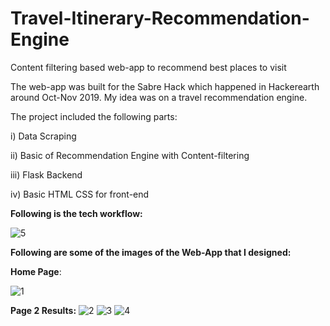 # Travel-Itinerary-Recommendation-Engine
Content filtering based web-app to recommend best places to visit

The web-app was built for the Sabre Hack which happened in Hackerearth around Oct-Nov 2019. My idea was on a travel recommendation engine.

The project included the following parts:

i) Data Scraping 

ii) Basic of Recommendation Engine with Content-filtering

iii) Flask Backend

iv) Basic HTML CSS for front-end


**Following is the tech workflow:**


![5](https://user-images.githubusercontent.com/24243687/81102496-588a9980-8f2d-11ea-8654-feac193b995c.JPG)


**Following are some of the images of the Web-App that I designed:**

**Home Page**:


![1](https://user-images.githubusercontent.com/24243687/81102769-b7e8a980-8f2d-11ea-8333-0e6fc1ba3198.JPG)

**Page 2 Results:**
![2](https://user-images.githubusercontent.com/24243687/81102771-b919d680-8f2d-11ea-9ea1-bef1037fa5af.JPG)
![3](https://user-images.githubusercontent.com/24243687/81102772-b9b26d00-8f2d-11ea-8bc8-8fa2bfbdb171.JPG)
![4](https://user-images.githubusercontent.com/24243687/81102774-b9b26d00-8f2d-11ea-926a-fb052a6559b4.JPG)

